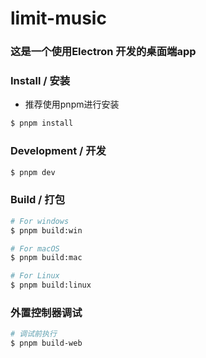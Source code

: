 # limit-music

### 这是一个使用Electron 开发的桌面端app

### Install / 安装

* 推荐使用pnpm进行安装

```bash
$ pnpm install
```

### Development / 开发

```bash
$ pnpm dev
```

### Build / 打包

```bash
# For windows
$ pnpm build:win

# For macOS
$ pnpm build:mac

# For Linux
$ pnpm build:linux
```

### 外置控制器调试

```bash
# 调试前执行
$ pnpm build-web
```
